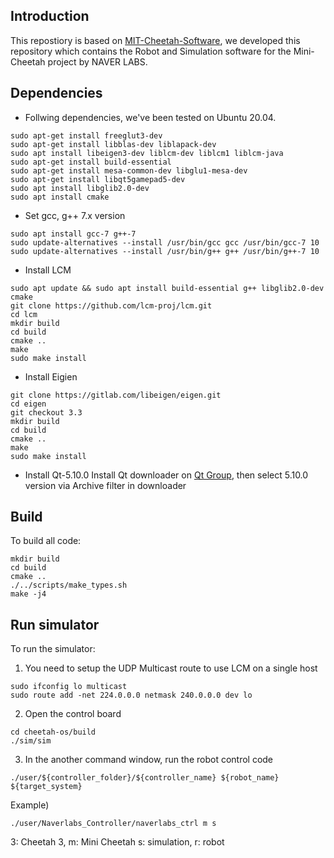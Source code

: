 ## Introduction
This repostiory is based on [MIT-Cheetah-Software](https://github.com/mit-biomimetics/Cheetah-Software), we developed this repository which contains the Robot and Simulation software for the Mini-Cheetah project by NAVER LABS. 

## Dependencies
* Follwing dependencies, we've been tested on Ubuntu 20.04. 
```
sudo apt-get install freeglut3-dev
sudo apt-get install libblas-dev liblapack-dev
sudo apt install libeigen3-dev liblcm-dev liblcm1 liblcm-java
sudo apt-get install build-essential
sudo apt-get install mesa-common-dev libglu1-mesa-dev
sudo apt-get install libqt5gamepad5-dev
sudo apt install libglib2.0-dev
sudo apt install cmake 
```

* Set gcc, g++ 7.x version 
```
sudo apt install gcc-7 g++-7
sudo update-alternatives --install /usr/bin/gcc gcc /usr/bin/gcc-7 10
sudo update-alternatives --install /usr/bin/g++ g++ /usr/bin/g++-7 10
```

* Install LCM
```
sudo apt update && sudo apt install build-essential g++ libglib2.0-dev cmake
git clone https://github.com/lcm-proj/lcm.git 
cd lcm
mkdir build
cd build
cmake ..
make 
sudo make install
```

* Install Eigien
```
git clone https://gitlab.com/libeigen/eigen.git
cd eigen
git checkout 3.3 
mkdir build 
cd build 
cmake ..
make 
sudo make install
```

* Install Qt-5.10.0 
Install Qt downloader on [Qt Group](https://www.qt.io/download), then select 5.10.0 version via Archive filter in downloader

## Build
To build all code:
```
mkdir build
cd build
cmake ..
./../scripts/make_types.sh
make -j4
```

## Run simulator
To run the simulator:
1. You need to setup the UDP Multicast route to use LCM on a single host
```
sudo ifconfig lo multicast
sudo route add -net 224.0.0.0 netmask 240.0.0.0 dev lo
```
2. Open the control board
```
cd cheetah-os/build
./sim/sim
```
3. In the another command window, run the robot control code
```
./user/${controller_folder}/${controller_name} ${robot_name} ${target_system}
```
Example)
```
./user/Naverlabs_Controller/naverlabs_ctrl m s

```
3: Cheetah 3, m: Mini Cheetah
s: simulation, r: robot


